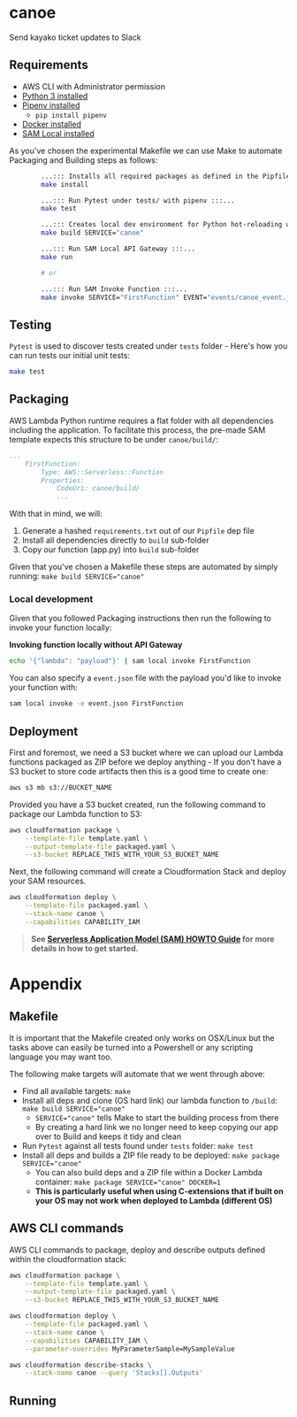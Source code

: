 # canoe

Send kayako ticket updates to Slack

## Requirements

* AWS CLI with Administrator permission
* [Python 3 installed](https://www.python.org/downloads/)
* [Pipenv installed](https://github.com/pypa/pipenv)
    - `pip install pipenv`
* [Docker installed](https://www.docker.com/community-edition)
* [SAM Local installed](https://github.com/awslabs/aws-sam-local) 


As you've chosen the experimental Makefile we can use Make to automate Packaging and Building steps as follows:

```bash
        ...::: Installs all required packages as defined in the Pipfile :::...
        make install

        ...::: Run Pytest under tests/ with pipenv :::...
        make test

        ...::: Creates local dev environment for Python hot-reloading w/ packages:::...
        make build SERVICE="canoe"

        ...::: Run SAM Local API Gateway :::...
        make run

        # or

        ...::: Run SAM Invoke Function :::...
        make invoke SERVICE="FirstFunction" EVENT="events/canoe_event.json"
```


## Testing

`Pytest` is used to discover tests created under `tests` folder - Here's how you can run tests our initial unit tests:


```bash
make test
```


## Packaging

AWS Lambda Python runtime requires a flat folder with all dependencies including the application. To facilitate this process, the pre-made SAM template expects this structure to be under `canoe/build/`:

```yaml
...
    FirstFunction:
        Type: AWS::Serverless::Function
        Properties:
            CodeUri: canoe/build/
            ...
```

With that in mind, we will:

1. Generate a hashed `requirements.txt` out of our `Pipfile` dep file
1. Install all dependencies directly to `build` sub-folder
2. Copy our function (app.py) into `build` sub-folder


Given that you've chosen a Makefile these steps are automated by simply running: ``make build SERVICE="canoe"``



### Local development

Given that you followed Packaging instructions then run the following to invoke your function locally:


**Invoking function locally without API Gateway**

```bash
echo '{"lambda": "payload"}' | sam local invoke FirstFunction
```

You can also specify a `event.json` file with the payload you'd like to invoke your function with:

```bash
sam local invoke -e event.json FirstFunction
```



## Deployment

First and foremost, we need a S3 bucket where we can upload our Lambda functions packaged as ZIP before we deploy anything - If you don't have a S3 bucket to store code artifacts then this is a good time to create one:

```bash
aws s3 mb s3://BUCKET_NAME
```

Provided you have a S3 bucket created, run the following command to package our Lambda function to S3:

```bash
aws cloudformation package \
    --template-file template.yaml \
    --output-template-file packaged.yaml \
    --s3-bucket REPLACE_THIS_WITH_YOUR_S3_BUCKET_NAME
```

Next, the following command will create a Cloudformation Stack and deploy your SAM resources.

```bash
aws cloudformation deploy \
    --template-file packaged.yaml \
    --stack-name canoe \
    --capabilities CAPABILITY_IAM
```

> **See [Serverless Application Model (SAM) HOWTO Guide](https://github.com/awslabs/serverless-application-model/blob/master/HOWTO.md) for more details in how to get started.**



# Appendix


## Makefile

It is important that the Makefile created only works on OSX/Linux but the tasks above can easily be turned into a Powershell or any scripting language you may want too.

The following make targets will automate that we went through above:

* Find all available targets: `make`
* Install all deps and clone (OS hard link) our lambda function to `/build`: `make build SERVICE="canoe"`
    - `SERVICE="canoe"` tells Make to start the building process from there
    - By creating a hard link we no longer need to keep copying our app over to Build and keeps it tidy and clean
* Run `Pytest` against all tests found under `tests` folder: `make test`
* Install all deps and builds a ZIP file ready to be deployed: `make package SERVICE="canoe"`
    - You can also build deps and a ZIP file within a Docker Lambda container: `make package SERVICE="canoe" DOCKER=1`
    - **This is particularly useful when using C-extensions that if built on your OS may not work when deployed to Lambda (different OS)**


## AWS CLI commands

AWS CLI commands to package, deploy and describe outputs defined within the cloudformation stack:

```bash
aws cloudformation package \
    --template-file template.yaml \
    --output-template-file packaged.yaml \
    --s3-bucket REPLACE_THIS_WITH_YOUR_S3_BUCKET_NAME

aws cloudformation deploy \
    --template-file packaged.yaml \
    --stack-name canoe \
    --capabilities CAPABILITY_IAM \
    --parameter-overrides MyParameterSample=MySampleValue

aws cloudformation describe-stacks \
    --stack-name canoe --query 'Stacks[].Outputs'
```

## Running 
